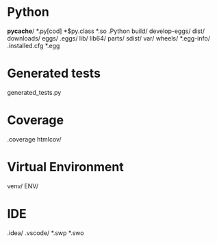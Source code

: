 # Python
__pycache__/
*.py[cod]
*$py.class
*.so
.Python
build/
develop-eggs/
dist/
downloads/
eggs/
.eggs/
lib/
lib64/
parts/
sdist/
var/
wheels/
*.egg-info/
.installed.cfg
*.egg

# Generated tests
generated_tests.py

# Coverage
.coverage
htmlcov/

# Virtual Environment
venv/
ENV/

# IDE
.idea/
.vscode/
*.swp
*.swo
